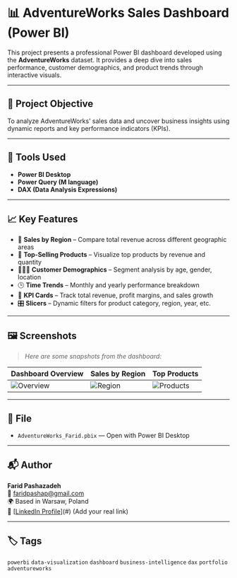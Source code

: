 # 📊 AdventureWorks Sales Dashboard (Power BI)

This project presents a professional Power BI dashboard developed using the **AdventureWorks** dataset. It provides a deep dive into sales performance, customer demographics, and product trends through interactive visuals.

---

## 🧠 Project Objective

To analyze AdventureWorks’ sales data and uncover business insights using dynamic reports and key performance indicators (KPIs).

---

## 🔧 Tools Used

- **Power BI Desktop**
- **Power Query (M language)**
- **DAX (Data Analysis Expressions)**

---

## 📈 Key Features

- 📍 **Sales by Region** – Compare total revenue across different geographic areas  
- 🛒 **Top-Selling Products** – Visualize top products by revenue and quantity  
- 🧑‍🤝‍🧑 **Customer Demographics** – Segment analysis by age, gender, location  
- 🕒 **Time Trends** – Monthly and yearly performance breakdown  
- 📌 **KPI Cards** – Track total revenue, profit margins, and sales growth  
- 🎛️ **Slicers** – Dynamic filters for product category, region, year, etc.

---

## 🖼️ Screenshots

> _Here are some snapshots from the dashboard:_

| Dashboard Overview | Sales by Region | Top Products |
|--------------------|-----------------|--------------|
| ![Overview](screenshots/dashboard-overview.png) | ![Region](screenshots/sales-by-region.png) | ![Products](screenshots/top-products.png) |

---

## 📂 File

- `AdventureWorks_Farid.pbix` — Open with Power BI Desktop

---

## 📬 Author

**Farid Pashazadeh**  
📧 [faridpashap@gmail.com](mailto:faridpashap@gmail.com)  
🌍 Based in Warsaw, Poland  
🔗 [[LinkedIn Profile](https://www.linkedin.com/in/farid-pasha/)](#) (Add your real link)

---

## 🏷️ Tags

`powerbi` `data-visualization` `dashboard` `business-intelligence` `dax` `portfolio` `adventureworks`
